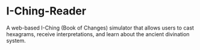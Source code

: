 # I-Ching-Reader
 A web-based I-Ching (Book of Changes) simulator that allows users to cast hexagrams, receive interpretations, and learn about the ancient divination system.
